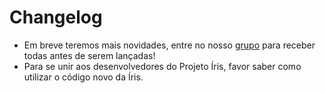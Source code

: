 # Changelog
- Em breve teremos mais novidades, entre no nosso [grupo](https://bit.ly/BOT-IRIS) para receber todas antes de serem lançadas!
- Para se unir aos desenvolvedores do Projeto Íris, favor saber como utilizar o código novo da Íris.